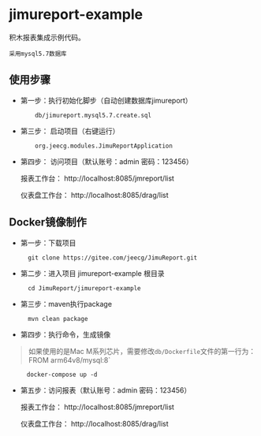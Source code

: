 # jimureport-example

积木报表集成示例代码。

```
采用mysql5.7数据库
```




使用步骤
-----------------------------------

-  第一步：执行初始化脚步（自动创建数据库jimureport）

           db/jimureport.mysql5.7.create.sql
           
-  第三步： 启动项目（右键运行）

           org.jeecg.modules.JimuReportApplication
           
-  第四步： 访问项目（默认账号：admin 密码：123456）

      报表工作台： http://localhost:8085/jmreport/list
      
      仪表盘工作台： http://localhost:8085/drag/list
           




Docker镜像制作
-----------------------------------

-  第一步：下载项目

         git clone https://gitee.com/jeecg/JimuReport.git

-  第二步：进入项目 jimureport-example 根目录

         cd JimuReport/jimureport-example
	
-  第三步：maven执行package

         mvn clean package
		 
-  第四步：执行命令，生成镜像

> 如果使用的是Mac M系列芯片，需要修改`db/Dockerfile`文件的第一行为：FROM arm64v8/mysql:8`

         docker-compose up -d
		 
-  第五步：访问报表（默认账号：admin 密码：123456）

      报表工作台： http://localhost:8085/jmreport/list
      
      仪表盘工作台： http://localhost:8085/drag/list
